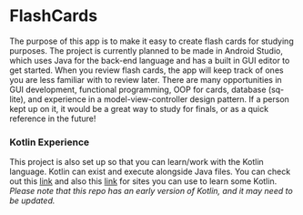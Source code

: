# FlashCards
The purpose of this app is to make it easy to create flash cards for studying purposes. The project is currently planned to be made in Android Studio, which uses Java for the back-end language and has a built in GUI editor to get started. When you review flash cards, the app will keep track of ones you are less familiar with to review later. There are many opportunities in GUI development, functional programming, OOP for cards, database (sq-lite), and experience in a model-view-controller design pattern. If a person kept up on it, it would be a great way to study for finals, or as a quick reference in the future!


### Kotlin Experience
This project is also set up so that you can learn/work with the Kotlin language. Kotlin can exist and execute alongside Java files. You can check out this [link](https://kotlinlang.org/docs/tutorials/) and also this [link](https://medium.com/quick-code/top-tutorials-to-learn-kotlin-android-development-for-beginners-fad63af16996) for sites you can use to learn some Kotlin. *Please note that this repo has an early version of Kotlin, and it may need to be updated.*
